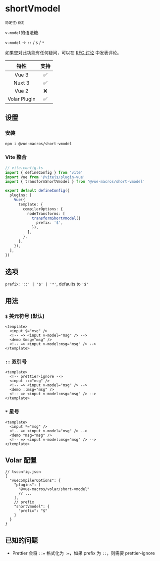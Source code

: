 # shortVmodel

<small>稳定性: <code class="!text-green-600">稳定</code></small>

`v-model`的语法糖.

`v-model` -> `::` / `$` / `*`

如果您对此功能有任何疑问，可以在 [RFC 讨论](https://github.com/vuejs/rfcs/discussions/395) 中发表评论。

|     特性     |        支持        |
| :----------: | :----------------: |
|    Vue 3     | :white_check_mark: |
|    Nuxt 3    | :white_check_mark: |
|    Vue 2     |        :x:         |
| Volar Plugin | :white_check_mark: |

## 设置

### 安装

```bash
npm i @vue-macros/short-vmodel
```

### Vite 整合

```ts {9-17}
// vite.config.ts
import { defineConfig } from 'vite'
import Vue from '@vitejs/plugin-vue'
import { transformShortVmodel } from '@vue-macros/short-vmodel'

export default defineConfig({
  plugins: [
    Vue({
      template: {
        compilerOptions: {
          nodeTransforms: [
            transformShortVmodel({
              prefix: '$',
            }),
          ],
        },
      },
    }),
  ],
})
```

## 选项

`prefix`: `'::' | '$' | '*'`, defaults to `'$'`

## 用法

### `$` 美元符号 (默认)

```vue
<template>
  <input $="msg" />
  <!-- => <input v-model="msg" /> -->
  <demo $msg="msg" />
  <!-- => <input v-model:msg="msg" /> -->
</template>
```

### `::` 双引号

```vue
<template>
  <!-- prettier-ignore -->
  <input ::="msg" />
  <!-- => <input v-model="msg" /> -->
  <demo ::msg="msg" />
  <!-- => <input v-model:msg="msg" /> -->
</template>
```

### `*` 星号

```vue
<template>
  <input *="msg" />
  <!-- => <input v-model="msg" /> -->
  <demo *msg="msg" />
  <!-- => <input v-model:msg="msg" /> -->
</template>
```

## Volar 配置

```jsonc {5,9}
// tsconfig.json
{
  "vueCompilerOptions": {
    "plugins": [
      "@vue-macros/volar/short-vmodel"
      // ...
    ],
    // prefix
    "shortVmodel": {
      "prefix": "$"
    }
  }
}
```

## 已知的问题

- Prettier 会将 `::=` 格式化为 `:=`，如果 prefix 为 `::`，则需要 prettier-ignore
